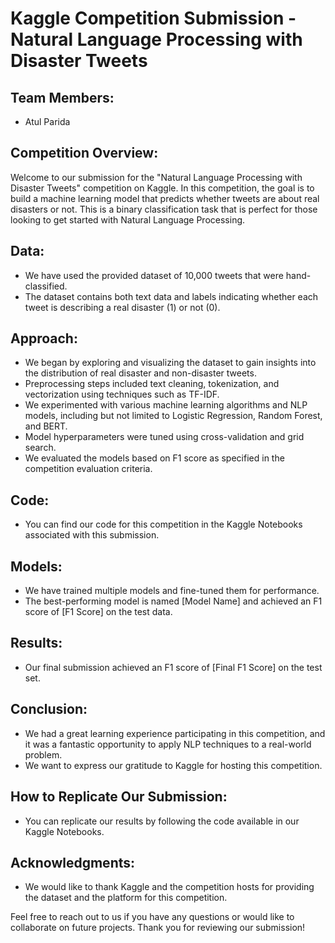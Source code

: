 # Kaggle Competition Submission - Natural Language Processing with Disaster Tweets 

## Team Members:
- Atul Parida

## Competition Overview:
Welcome to our submission for the "Natural Language Processing with Disaster Tweets" competition on Kaggle. In this competition, the goal is to build a machine learning model that predicts whether tweets are about real disasters or not. This is a binary classification task that is perfect for those looking to get started with Natural Language Processing.

## Data:
- We have used the provided dataset of 10,000 tweets that were hand-classified.
- The dataset contains both text data and labels indicating whether each tweet is describing a real disaster (1) or not (0).

## Approach:
- We began by exploring and visualizing the dataset to gain insights into the distribution of real disaster and non-disaster tweets.
- Preprocessing steps included text cleaning, tokenization, and vectorization using techniques such as TF-IDF.
- We experimented with various machine learning algorithms and NLP models, including but not limited to Logistic Regression, Random Forest, and BERT.
- Model hyperparameters were tuned using cross-validation and grid search.
- We evaluated the models based on F1 score as specified in the competition evaluation criteria.

## Code:
- You can find our code for this competition in the Kaggle Notebooks associated with this submission.

## Models:
- We have trained multiple models and fine-tuned them for performance.
- The best-performing model is named [Model Name] and achieved an F1 score of [F1 Score] on the test data.

## Results:
- Our final submission achieved an F1 score of [Final F1 Score] on the test set.

## Conclusion:
- We had a great learning experience participating in this competition, and it was a fantastic opportunity to apply NLP techniques to a real-world problem.
- We want to express our gratitude to Kaggle for hosting this competition.

## How to Replicate Our Submission:
- You can replicate our results by following the code available in our Kaggle Notebooks.

## Acknowledgments:
- We would like to thank Kaggle and the competition hosts for providing the dataset and the platform for this competition.

Feel free to reach out to us if you have any questions or would like to collaborate on future projects. Thank you for reviewing our submission!
